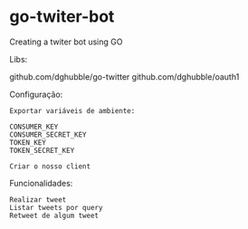 # go-twiter-bot
Creating a twiter bot using GO


Libs:

github.com/dghubble/go-twitter
github.com/dghubble/oauth1

Configuração:

    Exportar variáveis de ambiente:

    CONSUMER_KEY
    CONSUMER_SECRET_KEY
    TOKEN_KEY
    TOKEN_SECRET_KEY

    Criar o nosso client

Funcionalidades:

    Realizar tweet
    Listar tweets por query
    Retweet de algum tweet
